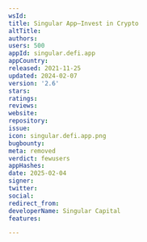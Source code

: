 ```yaml
---
wsId: 
title: Singular App–Invest in Crypto
altTitle: 
authors: 
users: 500
appId: singular.defi.app
appCountry: 
released: 2021-11-25
updated: 2024-02-07
version: '2.6'
stars: 
ratings: 
reviews: 
website: 
repository: 
issue: 
icon: singular.defi.app.png
bugbounty: 
meta: removed
verdict: fewusers
appHashes: 
date: 2025-02-04
signer: 
twitter: 
social: 
redirect_from: 
developerName: Singular Capital
features: 

---
```


